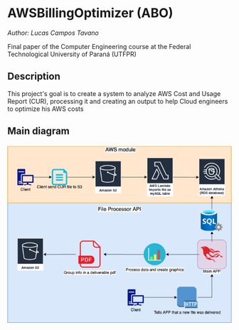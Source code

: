 # AWSBillingOptimizer (ABO)
*Author: Lucas Campos Tavano*

Final paper of the Computer Engineering course at the Federal Technological University of Paraná (UTFPR)

## Description
This project's goal is to create a system to analyze AWS Cost and Usage Report (CUR), processing it and creating an
output to help Cloud engineers to optimize his AWS costs

## Main diagram
![GitHub Logo](diagram.png)
